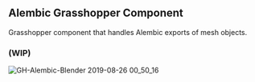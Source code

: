 ## Alembic Grasshopper Component


Grasshopper component that handles Alembic exports of mesh objects.


### (WIP)

![GH-Alembic-Blender 2019-08-26 00_50_16](https://user-images.githubusercontent.com/317202/63657590-c3c77d80-c79b-11e9-8a1b-5d72af66ce4b.gif)
